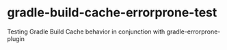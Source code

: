 # gradle-build-cache-errorprone-test
Testing Gradle Build Cache behavior in conjunction with gradle-errorprone-plugin
